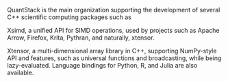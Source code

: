 QuantStack is the main organization supporting the development of several C++ scientific computing packages such as

Xsimd, a unified API for SIMD operations, used by projects such as Apache Arrow, Firefox, Krita,  Pythran, and naturally, xtensor.

Xtensor, a  multi-dimensional array library in C++, supporting NumPy-style API and features, such as universal functions and broadcasting, while being lazy-evaluated. Language bindings for Python, R, and Julia are also available.